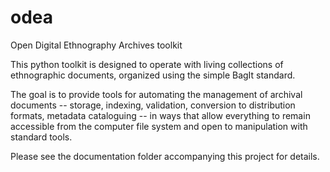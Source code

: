 # odea

Open Digital Ethnography Archives toolkit

This python toolkit is designed to operate with living collections of
ethnographic documents, organized using the simple BagIt standard.

The goal is to provide tools for automating the management of archival
documents -- storage, indexing, validation, conversion to distribution formats,
metadata cataloguing -- in ways that allow everything to remain accessible from
the computer file system and open to manipulation with standard tools.

Please see the documentation folder accompanying this project for details.
